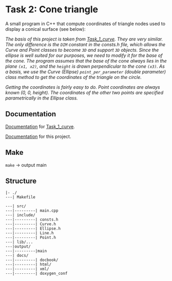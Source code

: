 # Task 2: Cone triangle
A small program in C++ that  compute coordinates of triangle nodes used to display a conical surface (see below):

_The basis of this project is taken from  [Task_1_curve](https://github.com/Pugavkomm/Task_1_curve.git). They are very similar. The only difference is the `DIM` constant in the consts.h file, which allows the Curve and Point classes to become `3D` and support `3D` objects. Since the ellipse is well suited for our purposes, we need to modify it for the base of the cone. The program assumes that the base of the cone always lies in the plane `(x1, x2)`, and the `height` is drawn perpendicular to the cone `(x3)`. As a basis, we use the Curve (Ellipse) `point_per_parameter` (double parameter) class method to get the coordinates of the triangle on the circle._

_Getting the coordinates is fairly easy to do. Point coordinates are always known (0, 0, height). The coordinates of the other two points are specified parametrically in the Ellipse class._

## Documentation
[Documentation](http://95.182.120.16:3000/) for [Task_1_curve](https://github.com/Pugavkomm/Task_1_curve.git).

[Documentation](http://95.182.120.16:3001/) for this project.


## Make

`make` -> output main

## Structure
```
|- ./
---| Makefile

---| src/
---|---------| main.cpp
---| include/
---|---------| consts.h
---|---------| Curve.h
---|---------| Ellipse.h
---|---------| Line.h
---|---------| Point.h
---| lib/...
---|output/ 
---|---------|main
---| docs/
---|---------| docbook/
---|---------| html/
---|---------| xml/
---|---------| doxygen_conf

```

